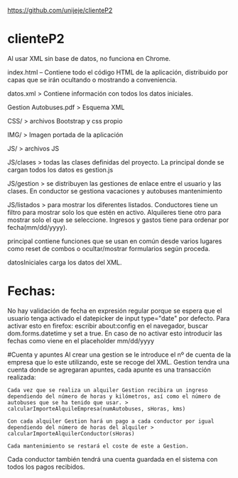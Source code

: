 https://github.com/unijeje/clienteP2
# clienteP2
Al usar XML sin base de datos, no funciona en Chrome.

index.html – Contiene todo el código HTML de la aplicación, distribuido por capas que se irán ocultando o mostrando a conveniencia.

datos.xml > Contiene información con todos los datos iniciales.

Gestion Autobuses.pdf > Esquema XML

CSS/ > archivos Bootstrap y css propio

IMG/ > Imagen portada de la aplicación

JS/ > archivos JS

JS/clases > todas las clases definidas del proyecto. La principal donde se cargan todos los datos es gestion.js

JS/gestion > se distribuyen las gestiones de enlace entre el usuario y las clases. En conductor se gestiona vacaciones y autobuses mantenimiento

JS/listados > para mostrar los diferentes listados. Conductores tiene un filtro para mostrar solo los que estén en activo. Alquileres tiene otro para mostrar solo el que se seleccione. Ingresos y gastos tiene para ordenar por fecha(mm/dd/yyyy).

principal contiene funciones que se usan en común desde varios lugares como reset de combos o ocultar/mostrar formularios según proceda.

datosIniciales carga los datos del XML.

# Fechas: 
No hay validación de fecha en expresión regular porque se espera que el usuario tenga activado el datepicker de input type="date" por defecto.
Para activar esto en firefox: escribir about:config en el navegador, buscar dom.forms.datetime y set a true.
En caso de no activar esto introducir las fechas como viene en el placeholder mm/dd/yyyy

#Cuenta y apuntes
Al crear una gestion se le introduce el nº de cuenta de la empresa que lo este utilizando, este se recoge del XML.
Gestion tendra una cuenta donde se agregaran apuntes, cada apunte es una transacción realizada:

    Cada vez que se realiza un alquiler Gestion recibira un ingreso dependiendo del número de horas y kilómetros, así como el número de autobuses que se ha tenido que usar. > calcularImporteAlquileEmpresa(numAutobuses, sHoras, kms)
    
    Con cada alquiler Gestion hará un pago a cada conductor por igual dependiendo del número de horas del alquiler >  calcularImporteAlquilerConductor(sHoras)

    Cada mantenimiento se restará el coste de este a Gestion.

Cada conductor también tendrá una cuenta guardada en el sistema con todos los pagos recibidos.

